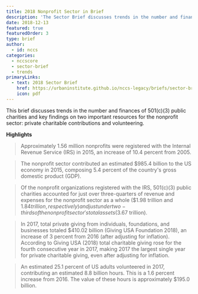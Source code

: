 ```yaml
---
title: 2018 Nonprofit Sector in Brief
description: 'The Sector Brief discusses trends in the number and finances of 501(c)(3) public charities and key findings on two important resources for the nonprofit sector: private charitable contributions and volunteering.'
date: 2018-12-13
featured: true
featuredOrder: 3
type: brief
author:
  - id: nccs
categories:
  - nccscore
  - sector-brief
  - trends
primaryLinks:
  - text: 2018 Sector Brief
    href: https://urbaninstitute.github.io/nccs-legacy/briefs/sector-brief-2018
    icon: pdf
---
```


This brief discusses trends in the number and finances of 501(c)(3) public charities and key findings on two important resources for the nonprofit sector: private charitable contributions and volunteering.

**Highlights**


> Approximately 1.56 million nonprofits were registered with the Internal Revenue Service (IRS) in 2015, an increase of 10.4 percent from 2005.

> The nonprofit sector contributed an estimated $985.4 billion to the US economy in 2015, composing 5.4 percent of the country's gross domestic product (GDP).

> Of the nonprofit organizations registered with the IRS, 501(c)(3) public charities accounted for just over three-quarters of revenue and expenses for the nonprofit sector as a whole ($1.98 trillion and $1.84 trillion, respectively) and just under two-thirds of the nonprofit sector's total assets ($3.67 trillion).

> In 2017, total private giving from individuals, foundations, and businesses totaled $410.02 billion (Giving USA Foundation 2018), an increase of 3 percent from 2016 (after adjusting for inflation). According to Giving USA (2018) total charitable giving rose for the fourth consecutive year in 2017, making 2017 the largest single year for private charitable giving, even after adjusting for inflation.

> An estimated 25.1 percent of US adults volunteered in 2017, contributing an estimated 8.8 billion hours. This is a 1.6 percent increase from 2016. The value of these hours is approximately $195.0 billion.




